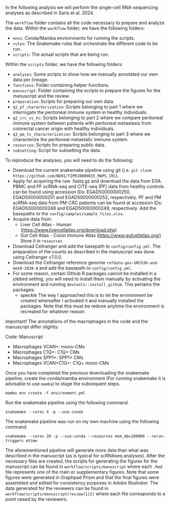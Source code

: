 In the following analysis we will perform the single-cell RNA-sequencing analyses as described in Saris et al. 2024. 

The `workflow` folder contains all the code necessary to prepare and analyze the data. Within the `workflow` folder, we have the following folders:
- `envs`: Conda/Mamba environments for running the scripts.
- `rules`: The Snakemake rules that orchestrate the different code to be run.
- `scripts`: The actual scripts that are being run.

Within the `scripts` folder, we have the following folders:
- `analyses`: Some scripts to show how we manually annotated our own data per lineage.
- `functions`: Folder containing helper functions.
- `manuscript`: Folder containing the scripts to prepare the figures for the manuscript and the review.
- `preparation`: Scripts for preparing our own data.
- `q1_pf_characterization`: Scripts belonging to part 1 where we interrogate the peritoneal immune system in healthy individuals.
- `q2_crc_vs_hc`: Scripts belonging to part 2 where we compare peritoneal immune system between patients with peritoneal metastasis from colorectal cancer origin with healthy individuals.
- `q3_pm_tx_characterization`: Scripts belonging to part 3 where we characterize the peritoneal metastatic immune system.
- `resources`: Scripts for preparing public data.
- `subsetting`: Script for subsetting the data.

To reproduce the analyses, you will need to do the following:
- Download the current snakemake pipeline using git (i.e. `git clone https://github.com/ND91/TIPRJ0000015_MAPS_CRC`).
- Apply for acquiring the raw .fastq.gz and download the data from EGA. PBMC and PF scRNA-seq and CITE-seq (PF) data from healthy controls can be found using accession IDs: EGAD50000000250, EGAD50000000251 and EGAD50000000252, respectively. PF and PM scRNA-seq data from PM-CRC patients can be found at accession IDs: EGAD50000000248 and EGAD50000000249, respectively. Add the basepaths to the `config/samples/sample_files.xlsx`.
- Acquire data from:
    - Liver Cell Atlas - Human (https://www.livercellatlas.org/download.php)
    - Gut Cell Atlas - Colon Immune Atlas (https://www.gutcellatlas.org/)
  Store it in `resources` 
- Download Cellranger and add the basepath to `config/config.yml`. The preparation of the counts as described in the manuscript was done using Cellranger v7.0.0. 
- Download the Cellranger reference genome `refdata-gex-GRCh38-and-mm10-2020-A` and add the basepath to `config/config.yml`. 
- For some reason, certain Github R packages cannot be installed in a jobbed setting, you will need to install them manually by activating the environment and running `devtools::install_github`. This pertains the packages:
	- speckle
The way I approached this is to let the environment be created whereafter I activated it and manually installed the packages. Note that this must be redone anytime the environment is recreated for whatever reason.

Important! The annotations of the macrophages in the code and the manuscript differ slightly:

Code: Manuscript
- Macrophages VCAN+: mono-CMs
- Macrophages C1Q+: C1Q+ CMs 
- Macrophages SPP1+: SPP1+ CMs 
- Macrophages VCAN+C1Q+: C1Q+ mono-CMs

Once you have completed the previous downloading the snakemake pipeline, create the conda/mamba environment (For running snakemake it is advisable to use `mamba`) to stage the subsequent steps.

```
mamba env create -f environment.yml
``` 

Run the snakemake pipeline using the following command.

```
snakemake --cores X -p --use-conda
```

The snakemake pipeline was run on my own machine using the following command.

```
snakemake --cores 20 -p --use-conda --resources mem_mb=189000 --rerun-triggers mtime
```

The aforementioned pipeline will generate more data than what was described in the manuscript (as is typical for scRNAseq analyses). After the necessary files are created, the scripts for generating the figures for the manuscript can be found in `workflow/scripts/manuscript` where each `.Rmd` file represents one of the main or supplementary figures. Note that some figures were generated in Graphpad Prism and that the final figures were assembled and edited for consistency purposes in Adobe Illustrator. The data generated for the reviewers can be found in `workflow/scripts/manuscript/review(1|2)` where each file corresponds to a point raised by the reviewers.